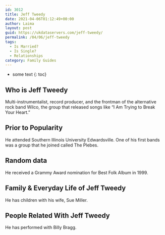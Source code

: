 ```yaml
---
id: 3012
title: Jeff Tweedy
date: 2021-04-06T01:12:49+00:00
author: Laima
layout: post
guid: https://ukdataservers.com/jeff-tweedy/
permalink: /04/06/jeff-tweedy
tags:
  - Is Married?
  - Is Single?
  - Relationships
category: Family Guides
---
```


* some text
{: toc}


## Who is Jeff Tweedy
                  
                  
                  
Multi-instrumentalist, record producer, and the frontman of the alternative rock band Wilco, the group that released songs like &#8220;I Am Trying to Break Your Heart.&#8221;
                  
              
            
              
            
                
                
                
## Prior to Popularity
                  
                  
                  
He attended Southern Illinois University Edwardsville. One of his first bands was a group that he joined called The Plebes.
                  
              
            
              
            
                
                
                
## Random data
                  
                  
                  
He received a Grammy Award nomination for Best Folk Album in 1999.
                  
              
            
              
            
                
                
                
## Family & Everyday Life of Jeff Tweedy
                  
                  
                  
He has children with his wife, Sue Miller.
                  
              
            
              
            
                
                
                
## People Related With Jeff Tweedy
                  
                  
                  
He has performed with Billy Bragg.
                  
              
            
              
            
                
              
            
              
              
            
            
              
            
          
          
          